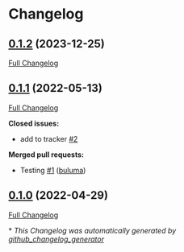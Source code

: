 # Changelog

## [0.1.2](https://github.com/buluma/ansible-role-thunderbird/tree/0.1.2) (2023-12-25)

[Full Changelog](https://github.com/buluma/ansible-role-thunderbird/compare/0.1.1...0.1.2)

## [0.1.1](https://github.com/buluma/ansible-role-thunderbird/tree/0.1.1) (2022-05-13)

[Full Changelog](https://github.com/buluma/ansible-role-thunderbird/compare/0.1.0...0.1.1)

**Closed issues:**

- add to tracker [\#2](https://github.com/buluma/ansible-role-thunderbird/issues/2)

**Merged pull requests:**

- Testing [\#1](https://github.com/buluma/ansible-role-thunderbird/pull/1) ([buluma](https://github.com/buluma))

## [0.1.0](https://github.com/buluma/ansible-role-thunderbird/tree/0.1.0) (2022-04-29)

[Full Changelog](https://github.com/buluma/ansible-role-thunderbird/compare/daa59f8cd8155b455271371631df515169c2690f...0.1.0)



\* *This Changelog was automatically generated by [github_changelog_generator](https://github.com/github-changelog-generator/github-changelog-generator)*
